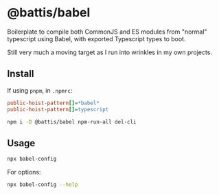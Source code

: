 # @battis/babel

Boilerplate to compile both CommonJS and ES modules from "normal" typescript using Babel, with exported Typescript types to boot.

Still very much a moving target as I run into wrinkles in my own projects.

## Install

If using `pnpm`, in `.npmrc`:

```ini
public-hoist-pattern[]=*babel*
public-hoist-pattern[]=typescript
```

```bash
npm i -D @battis/babel npm-run-all del-cli
```

## Usage

```bash
npx babel-config
```

For options:

```bash
npx babel-config --help
```
